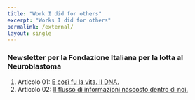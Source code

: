 ```yaml
---
title: "Work I did for others"
excerpt: "Works I did for others"
permalink: /external/
layout: single
---
```

<h3> Newsletter per la Fondazione Italiana per la lotta al Neuroblastoma</h3>
<ol>
<li> Articolo 01: <a href="https://bit.ly/33egY35">E così fu la vita. Il DNA.</a></li>
<li> Articolo 02: <a href="https://bit.ly/34rxf4O">Il flusso di informazioni nascosto dentro di noi.</a></li>
</ol>